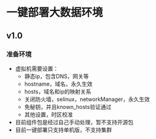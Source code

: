 # 一键部署大数据环境

## v1.0

### 准备环境

* 虚拟机需要设置：
    * 静态ip，包含DNS，网关等
    * hostname，域名，永久生效
    * hosts，域名和ip的映射关系
    * 关闭防火墙，selinux，networkManager，永久生效
    * 免秘钥，并且known_hosts验证通过
    * 其他设置，时区校准
* 目前组件包是经过自己手动处理，暂不支持开源包
* 目前一键部署只支持单机版，不支持集群
